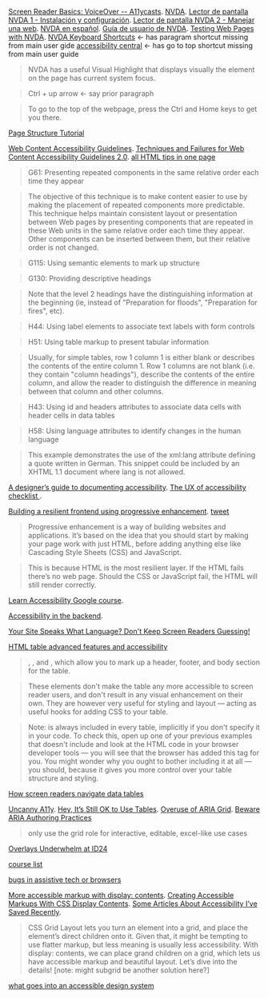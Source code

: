 
[Screen Reader Basics: VoiceOver -- A11ycasts](https://www.youtube.com/watch?v=5R-6WvAihms). [NVDA](http://accesibilidadweb.dlsi.ua.es/?menu=nvda). [Lector de pantalla NVDA 1 - Instalación y configuración](https://www.youtube.com/watch?v=jaOp891hAnY). [Lector de pantalla NVDA 2 - Manejar una web](https://www.youtube.com/watch?v=8ZKlKAAh6HI). [NVDA en español](https://www.youtube.com/channel/UCmyoXAMU9kJXz5LV-lJo5MA/videos). [Guía de usuario de NVDA](https://nvda.es/documentacion/guia-de-usuario-de-nvda/#Introduction). [Testing Web Pages with NVDA](https://www.unimelb.edu.au/accessibility/tools/testing-web-pages-with-nvda). [NVDA Keyboard Shortcuts](https://dequeuniversity.com/screenreaders/nvda-keyboard-shortcuts) <- has paragram shortcut missing from main user gide [accessibility central](http://www.accessibilitycentral.net/nvda%20tutorials.html) <- has go to top shortcut missing from main user guide

> NVDA has a useful Visual Highlight that displays visually the element on the page has current system focus.

> Ctrl + up arrow <- say prior paragraph

> To go to the top of the webpage, press the Ctrl and Home keys to get you there. 

[Page Structure Tutorial](https://www.w3.org/WAI/tutorials/page-structure/)

[Web Content Accessibility Guidelines](https://es.wikipedia.org/wiki/Web_Content_Accessibility_Guidelines). [Techniques and Failures for Web Content Accessibility Guidelines 2.0](https://www.w3.org/TR/WCAG20-TECHS/Overview.html#contents). [all HTML tips in one page](https://www.w3.org/TR/WCAG20-TECHS/html.html#H57)

> G61: Presenting repeated components in the same relative order each time they appear

> The objective of this technique is to make content easier to use by making the placement of repeated components more predictable. This technique helps maintain consistent layout or presentation between Web pages by presenting components that are repeated in these Web units in the same relative order each time they appear. Other components can be inserted between them, but their relative order is not changed.

> G115: Using semantic elements to mark up structure

> G130: Providing descriptive headings

> Note that the level 2 headings have the distinguishing information at the beginning (ie, instead of "Preparation for floods", "Preparation for fires", etc).

> H44: Using label elements to associate text labels with form controls

> H51: Using table markup to present tabular information

> Usually, for simple tables, row 1 column 1 is either blank or describes the contents of the entire column 1. Row 1 columns are not blank (i.e. they contain "column headings"), describe the contents of the entire column, and allow the reader to distinguish the difference in meaning between that column and other columns.

> H43: Using id and headers attributes to associate data cells with header cells in data tables

> H58: Using language attributes to identify changes in the human language

> This example demonstrates the use of the xml:lang attribute defining a quote written in German. This snippet could be included by an XHTML 1.1 document where lang is not allowed.

[A designer’s guide to documenting accessibility](https://www.youtube.com/watch?v=eDCd-isluUY). [The UX of accessibility checklist ](https://www.youtube.com/watch?v=F3X6TvfuVW8).

[Building a resilient frontend using progressive enhancement](https://www.gov.uk/service-manual/technology/using-progressive-enhancement). [tweet](https://twitter.com/accessibleweb/status/1575484706329571328)

> Progressive enhancement is a way of building websites and applications. It’s based on the idea that you should start by making your page work with just HTML, before adding anything else like Cascading Style Sheets (CSS) and JavaScript.

> This is because HTML is the most resilient layer. If the HTML fails there’s no web page. Should the CSS or JavaScript fail, the HTML will still render correctly.

[Learn Accessibility Google course](https://web.dev/introducing-learn-accessibility/).

[Accessibility in the backend](https://ericwbailey.website/published/yes-accessibility-is-also-a-backend-concern/).

[Your Site Speaks What Language? Don't Keep Screen Readers Guessing!](https://russelljqa.github.io/your-site-speaks-what-language/)

[HTML table advanced features and accessibility](https://developer.mozilla.org/en-US/docs/Learn/HTML/Tables/Advanced)

> <thead>, <tfoot>, and <tbody>, which allow you to mark up a header, footer, and body section for the table.

> These elements don't make the table any more accessible to screen reader users, and don't result in any visual enhancement on their own. They are however very useful for styling and layout — acting as useful hooks for adding CSS to your table.

> Note: <tbody> is always included in every table, implicitly if you don't specify it in your code. To check this, open up one of your previous examples that doesn't include <tbody> and look at the HTML code in your browser developer tools — you will see that the browser has added this tag for you. You might wonder why you ought to bother including it at all — you should, because it gives you more control over your table structure and styling.

[How screen readers navigate data tables](https://tink.uk/how-screen-readers-navigate-data-tables/)

[Uncanny A11y](https://adrianroselli.com/2019/02/uncanny-a11y.html#APG). [Hey, It’s Still OK to Use Tables](https://adrianroselli.com/2017/11/hey-its-still-ok-to-use-tables.html). [Overuse of ARIA Grid](https://adrianroselli.com/2020/07/aria-grid-as-an-anti-pattern.html). [Beware ARIA Authoring Practices](https://adrianroselli.com/2019/02/uncanny-a11y.html#APG)

> only use the grid role for interactive, editable, excel-like use cases

[Overlays Underwhelm at ID24](https://adrianroselli.com/2022/09/overlays-underwhelm-at-id24.html)

[course list](https://www.w3.org/WAI/courses/list/)

[ bugs in assistive tech or browsers](https://twitter.com/hdv/status/1576187757424263173)

[More accessible markup with display: contents](https://hidde.blog/more-accessible-markup-with-display-contents/). [Creating Accessible Markups With CSS Display Contents](https://betterprogramming.pub/creating-accessible-markups-with-css-display-contents-9cdba5f1eaa8). [Some Articles About Accessibility I’ve Saved Recently](https://css-tricks.com/some-articles-about-accessibility-ive-saved-recently/).

> CSS Grid Layout lets you turn an element into a grid, and place the element’s direct children onto it. Given that, it might be tempting to use flatter markup, but less meaning is usually less accessibility. With display: contents, we can place grand children on a grid, which lets us have accessible markup and beautiful layout. Let’s dive into the details! [note: might subgrid be another solution here?]

[what goes into an accessible design system](https://twitter.com/vitalyf/status/1577052083974332416)



